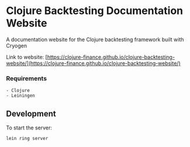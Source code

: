 # Clojure Backtesting Documentation Website

A documentation website for the Clojure backtesting framework built with Cryogen

Link to website: [https://clojure-finance.github.io/clojure-backtesting-website/](https://clojure-finance.github.io/clojure-backtesting-website/)

### Requirements

```
- Clojure
- Leiningen
```

## Development

To start the server:
```
lein ring server
```


